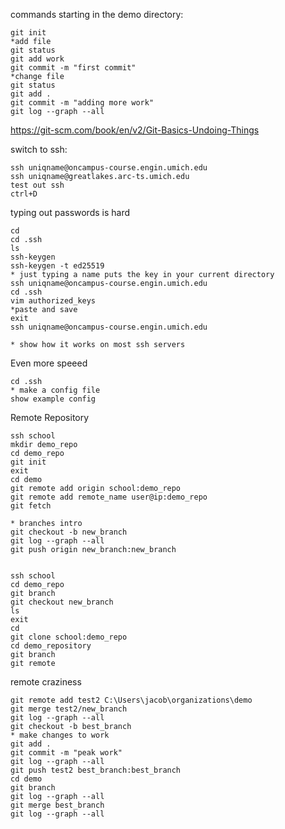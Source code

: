 commands starting in the demo directory:

    git init
    *add file
    git status
    git add work
    git commit -m "first commit"
    *change file
    git status
    git add .
    git commit -m "adding more work"
    git log --graph --all

https://git-scm.com/book/en/v2/Git-Basics-Undoing-Things

switch to ssh:

    ssh uniqname@oncampus-course.engin.umich.edu
    ssh uniqname@greatlakes.arc-ts.umich.edu
    test out ssh
    ctrl+D

typing out passwords is hard

    cd
    cd .ssh
    ls
    ssh-keygen
    ssh-keygen -t ed25519
    * just typing a name puts the key in your current directory
    ssh uniqname@oncampus-course.engin.umich.edu
    cd .ssh
    vim authorized_keys
    *paste and save
    exit
    ssh uniqname@oncampus-course.engin.umich.edu

    * show how it works on most ssh servers

Even more speeed

    cd .ssh
    * make a config file
    show example config

Remote Repository

    ssh school
    mkdir demo_repo
    cd demo_repo
    git init
    exit
    cd demo
    git remote add origin school:demo_repo
    git remote add remote_name user@ip:demo_repo
    git fetch

    * branches intro
    git checkout -b new_branch
    git log --graph --all
    git push origin new_branch:new_branch

    
    ssh school
    cd demo_repo
    git branch
    git checkout new_branch
    ls
    exit
    cd 
    git clone school:demo_repo
    cd demo_repository
    git branch
    git remote

remote craziness

    git remote add test2 C:\Users\jacob\organizations\demo
    git merge test2/new_branch
    git log --graph --all
    git checkout -b best_branch
    * make changes to work
    git add .
    git commit -m "peak work"
    git log --graph --all
    git push test2 best_branch:best_branch
    cd demo
    git branch
    git log --graph --all
    git merge best_branch
    git log --graph --all


